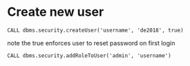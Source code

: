 # Create new user

~~~~
CALL dbms.security.createUser('username', 'de2018', true)
~~~~
note the true enforces user to reset password on first login

~~~~
CALL dbms.security.addRoleToUser('admin', 'username')
~~~~